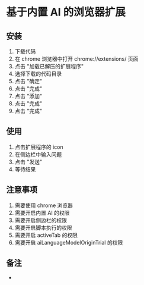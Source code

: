 # 基于内置 AI 的浏览器扩展

## 安装

1. 下载代码
2. 在 chrome 浏览器中打开 chrome://extensions/ 页面
3. 点击 "加载已解压的扩展程序"
4. 选择下载的代码目录
5. 点击 "确定"
6. 点击 "完成"
7. 点击 "添加"
8. 点击 "完成"
9. 点击 "完成"

## 使用

1. 点击扩展程序的 icon
2. 在侧边栏中输入问题
3. 点击 "发送"
4. 等待结果

## 注意事项

1. 需要使用 chrome 浏览器
2. 需要开启内置 AI 的权限
3. 需要开启侧边栏的权限
4. 需要开启脚本执行的权限
5. 需要开启 activeTab 的权限
6. 需要开启 aiLanguageModelOriginTrial 的权限

## 备注

- 